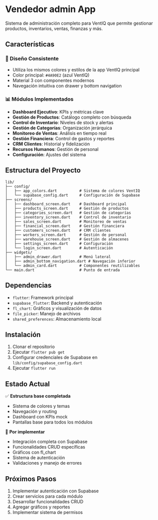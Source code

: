 # Vendedor admin App

Sistema de administración completo para VentIQ que permite gestionar productos, inventarios, ventas, finanzas y más.

## Características

### 🎨 Diseño Consistente
- Utiliza los mismos colores y estilos de la app VentIQ principal
- Color principal: `#4A90E2` (azul VentIQ)
- Material 3 con componentes modernos
- Navegación intuitiva con drawer y bottom navigation

### 📊 Módulos Implementados
- **Dashboard Ejecutivo**: KPIs y métricas clave
- **Gestión de Productos**: Catálogo completo con búsqueda
- **Control de Inventario**: Niveles de stock y alertas
- **Gestión de Categorías**: Organización jerárquica
- **Monitoreo de Ventas**: Análisis en tiempo real
- **Gestión Financiera**: Control de gastos y reportes
- **CRM Clientes**: Historial y fidelización
- **Recursos Humanos**: Gestión de personal
- **Configuración**: Ajustes del sistema

## Estructura del Proyecto

```
lib/
├── config/
│   ├── app_colors.dart          # Sistema de colores VentIQ
│   └── supabase_config.dart     # Configuración de Supabase
├── screens/
│   ├── dashboard_screen.dart    # Dashboard principal
│   ├── products_screen.dart     # Gestión de productos
│   ├── categories_screen.dart   # Gestión de categorías
│   ├── inventory_screen.dart    # Control de inventario
│   ├── sales_screen.dart        # Monitoreo de ventas
│   ├── financial_screen.dart    # Gestión financiera
│   ├── customers_screen.dart    # CRM clientes
│   ├── workers_screen.dart      # Gestión de personal
│   ├── warehouse_screen.dart    # Gestión de almacenes
│   ├── settings_screen.dart     # Configuración
│   └── login_screen.dart        # Autenticación
├── widgets/
│   ├── admin_drawer.dart        # Menú lateral
│   ├── admin_bottom_navigation.dart # Navegación inferior
│   └── admin_card.dart          # Componentes reutilizables
└── main.dart                    # Punto de entrada
```

## Dependencias

- `flutter`: Framework principal
- `supabase_flutter`: Backend y autenticación
- `fl_chart`: Gráficos y visualización de datos
- `file_picker`: Manejo de archivos
- `shared_preferences`: Almacenamiento local

## Instalación

1. Clonar el repositorio
2. Ejecutar `flutter pub get`
3. Configurar credenciales de Supabase en `lib/config/supabase_config.dart`
4. Ejecutar `flutter run`

## Estado Actual

✅ **Estructura base completada**
- Sistema de colores y temas
- Navegación y routing
- Dashboard con KPIs mock
- Pantallas base para todos los módulos

🚧 **Por implementar**
- Integración completa con Supabase
- Funcionalidades CRUD específicas
- Gráficos con fl_chart
- Sistema de autenticación
- Validaciones y manejo de errores

## Próximos Pasos

1. Implementar autenticación con Supabase
2. Crear servicios para cada módulo
3. Desarrollar funcionalidades CRUD
4. Agregar gráficos y reportes
5. Implementar sistema de permisos

